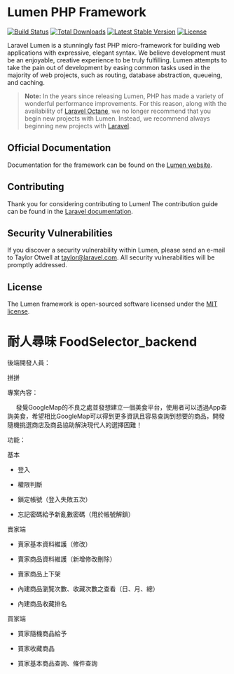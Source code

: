 # Lumen PHP Framework

[![Build Status](https://travis-ci.org/laravel/lumen-framework.svg)](https://travis-ci.org/laravel/lumen-framework)
[![Total Downloads](https://img.shields.io/packagist/dt/laravel/lumen-framework)](https://packagist.org/packages/laravel/lumen-framework)
[![Latest Stable Version](https://img.shields.io/packagist/v/laravel/lumen-framework)](https://packagist.org/packages/laravel/lumen-framework)
[![License](https://img.shields.io/packagist/l/laravel/lumen)](https://packagist.org/packages/laravel/lumen-framework)

Laravel Lumen is a stunningly fast PHP micro-framework for building web applications with expressive, elegant syntax. We believe development must be an enjoyable, creative experience to be truly fulfilling. Lumen attempts to take the pain out of development by easing common tasks used in the majority of web projects, such as routing, database abstraction, queueing, and caching.

> **Note:** In the years since releasing Lumen, PHP has made a variety of wonderful performance improvements. For this reason, along with the availability of [Laravel Octane](https://laravel.com/docs/octane), we no longer recommend that you begin new projects with Lumen. Instead, we recommend always beginning new projects with [Laravel](https://laravel.com).

## Official Documentation

Documentation for the framework can be found on the [Lumen website](https://lumen.laravel.com/docs).

## Contributing

Thank you for considering contributing to Lumen! The contribution guide can be found in the [Laravel documentation](https://laravel.com/docs/contributions).

## Security Vulnerabilities

If you discover a security vulnerability within Lumen, please send an e-mail to Taylor Otwell at taylor@laravel.com. All security vulnerabilities will be promptly addressed.

## License

The Lumen framework is open-sourced software licensed under the [MIT license](https://opensource.org/licenses/MIT).

耐人尋味 FoodSelector_backend
=========================

  

後端開發人員：

拼拼

  

專案內容：

     發覺GoogleMap的不良之處並發想建立一個美食平台，使用者可以透過App查詢美食，希望相比GoogleMap可以得到更多資訊且容易查詢到想要的商品，開發隨機挑選商店及商品協助解決現代人的選擇困難！

  

功能：

  

基本

  

*   登入
    
*   權限判斷
    
*   鎖定帳號（登入失敗五次）
    
*   忘記密碼給予新亂數密碼（用於帳號解鎖）
    
      
    

賣家端

  

*   賣家基本資料維護（修改）
    
*   賣家商品資料維護（新增修改刪除）
    
*   賣家商品上下架
    
*   內建商品瀏覽次數、收藏次數之查看（日、月、總）
    
*   內建商品收藏排名  
    
      
    

買家端

  

*   買家隨機商品給予
    
*   買家收藏商品
    
*   買家基本商品查詢、條件查詢
